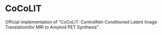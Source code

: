 # CoCoLIT
Official implementation of "CoCoLIT: ControlNet-Conditioned Latent Image Translation\\for MRI to Amyloid PET Synthesis".
